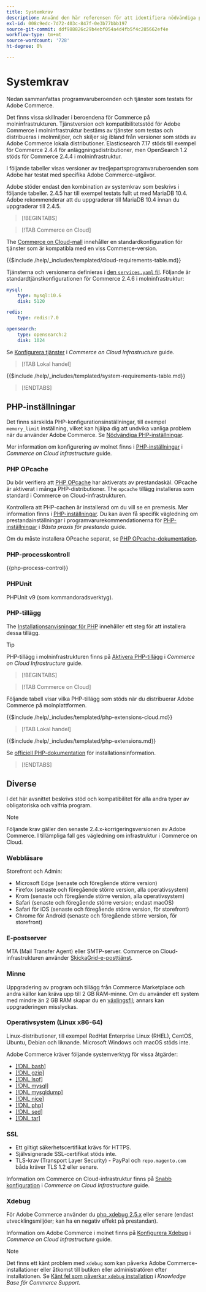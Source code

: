 ```yaml
---
title: Systemkrav
description: Använd den här referensen för att identifiera nödvändiga programvaruberoenden som har testats med Adobe Commerce-utgåvor.
exl-id: 008c9edc-7d72-403c-847f-0e3b77bbb197
source-git-commit: ddf988826c29b4ebf054a4d4fb5f4c285662ef4e
workflow-type: tm+mt
source-wordcount: '728'
ht-degree: 0%

---
```


# Systemkrav

Nedan sammanfattas programvaruberoenden och tjänster som testats för Adobe Commerce.

Det finns vissa skillnader i beroendena för Commerce på molninfrastrukturen. Tjänstversion och kompatibilitetsstöd för Adobe Commerce i molninfrastruktur bestäms av tjänster som testas och distribueras i molnmiljöer, och skiljer sig ibland från versioner som stöds av Adobe Commerce lokala distributioner. Elasticsearch 7.17 stöds till exempel för Commerce 2.4.4 för anläggningsdistributioner, men OpenSearch 1.2 stöds för Commerce 2.4.4 i molninfrastruktur.

I följande tabeller visas versioner av tredjepartsprogramvaruberoenden som Adobe har testat med specifika Adobe Commerce-utgåvor.

Adobe stöder endast den kombination av systemkrav som beskrivs i följande tabeller. 2.4.5 har till exempel testats fullt ut med MariaDB 10.4. Adobe rekommenderar att du uppgraderar till MariaDB 10.4 innan du uppgraderar till 2.4.5.

>[!BEGINTABS]

>[!TAB Commerce on Cloud]

The [Commerce on Cloud-mall](https://github.com/magento/magento-cloud) innehåller en standardkonfiguration för tjänster som är kompatibla med en viss Commerce-version.

{{$include /help/_includes/templated/cloud-requirements-table.md}}

Tjänsterna och versionerna definieras i [den `services.yaml` fil](https://github.com/magento/magento-cloud/blob/master/.magento/services.yaml). Följande är standardtjänstkonfigurationen för Commerce 2.4.6 i molninfrastruktur:

```yaml
mysql:
    type: mysql:10.6
    disk: 5120

redis:
    type: redis:7.0

opensearch:
    type: opensearch:2
    disk: 1024
```

Se [Konfigurera tjänster](https://experienceleague.adobe.com/docs/commerce-cloud-service/user-guide/configure/service/services-yaml.html) i _Commerce on Cloud Infrastructure_ guide.

>[!TAB Lokal handel]

{{$include /help/_includes/templated/system-requirements-table.md}}

>[!ENDTABS]

## PHP-inställningar

Det finns särskilda PHP-konfigurationsinställningar, till exempel `memory_limit` inställning, vilket kan hjälpa dig att undvika vanliga problem när du använder Adobe Commerce. Se [Nödvändiga PHP-inställningar](prerequisites/php-settings.md).

Mer information om konfigurering av molnet finns i [PHP-inställningar](https://experienceleague.adobe.com/docs/commerce-cloud-service/user-guide/configure/app/php-settings.html) i _Commerce on Cloud Infrastructure_ guide.

### PHP OPcache

Du bör verifiera att [PHP OPcache](https://www.php.net/manual/en/intro.opcache.php) har aktiverats av prestandaskäl. OPcache är aktiverat i många PHP-distributioner. The `opcache` tillägg installeras som standard i Commerce on Cloud-infrastrukturen.

Kontrollera att PHP-cachen är installerad om du vill se en premesis. Mer information finns i [PHP-inställningar](prerequisites/php-settings.md). Du kan även få specifik vägledning om prestandainställningar i programvarurekommendationerna för [PHP-inställningar](https://experienceleague.adobe.com/docs/commerce-operations/performance-best-practices/software.html#php-settings) i _Bästa praxis för prestanda_ guide.

Om du måste installera OPcache separat, se [PHP OPcache-dokumentation](https://www.php.net/manual/en/opcache.setup.php).

### PHP-processkontroll

{{php-process-control}}

### PHPUnit

PHPUnit v9 (som kommandoradsverktyg).

### PHP-tillägg

The [Installationsanvisningar för PHP](prerequisites/php-settings.md) innehåller ett steg för att installera dessa tillägg.

>[!TIP]
>
>PHP-tillägg i molninfrastrukturen finns på [Aktivera PHP-tillägg](https://experienceleague.adobe.com/docs/commerce-cloud-service/user-guide/configure/app/php-settings.html#enable-extensions) i _Commerce on Cloud Infrastructure_ guide.

>[!BEGINTABS]

>[!TAB Commerce on Cloud]

Följande tabell visar vilka PHP-tillägg som stöds när du distribuerar Adobe Commerce på molnplattformen.

{{$include /help/_includes/templated/php-extensions-cloud.md}}

>[!TAB Lokal handel]

{{$include /help/_includes/templated/php-extensions.md}}

Se [officiell PHP-dokumentation](https://www.php.net/manual/en/extensions.php) för installationsinformation.

>[!ENDTABS]

## Diverse

I det här avsnittet beskrivs stöd och kompatibilitet för alla andra typer av obligatoriska och valfria program.

>[!NOTE]
>
>Följande krav gäller den senaste 2.4.x-korrigeringsversionen av Adobe Commerce. I tillämpliga fall ges vägledning om infrastruktur i Commerce on Cloud.

### Webbläsare

Storefront och Admin:

- Microsoft Edge (senaste och föregående större version)
- Firefox (senaste och föregående större version, alla operativsystem)
- Krom (senaste och föregående större version, alla operativsystem)
- Safari (senaste och föregående större version; endast macOS)
- Safari för iOS (senaste och föregående större version, för storefront)
- Chrome för Android (senaste och föregående större version, för storefront)

### E-postserver

MTA (Mail Transfer Agent) eller SMTP-server. Commerce on Cloud-infrastrukturen använder [SkickaGrid-e-posttjänst](https://experienceleague.adobe.com/docs/commerce-cloud-service/user-guide/project/sendgrid.html).

### Minne

Uppgradering av program och tillägg från Commerce Marketplace och andra källor kan kräva upp till 2 GB RAM-minne. Om du använder ett system med mindre än 2 GB RAM skapar du en [växlingsfil](https://support.magento.com/hc/en-us/articles/360032980432); annars kan uppgraderingen misslyckas.

### Operativsystem (Linux x86-64)

Linux-distributioner, till exempel RedHat Enterprise Linux (RHEL), CentOS, Ubuntu, Debian och liknande. Microsoft Windows och macOS stöds inte.

Adobe Commerce kräver följande systemverktyg för vissa åtgärder:

- [[!DNL bash]](https://www.gnu.org/software/bash/)
- [[!DNL gzip]](https://www.gzip.org/)
- [[!DNL lsof]](https://linux.die.net/man/8/lsof)
- [[!DNL mysql]](https://www.mysql.com/)
- [[!DNL mysqldump]](https://dev.mysql.com/doc/refman/8.0/en/mysqldump.html)
- [[!DNL nice]](https://linux.die.net/man/1/nice)
- [[!DNL php]](https://www.php.net/)
- [[!DNL sed]](https://www.gnu.org/software/sed/manual/sed.html)
- [[!DNL tar]](https://linux.die.net/man/1/tar)

### SSL

- Ett giltigt säkerhetscertifikat krävs för HTTPS.
- Självsignerade SSL-certifikat stöds inte.
- TLS-krav (Transport Layer Security) - PayPal och `repo.magento.com` båda kräver TLS 1.2 eller senare.

Information om Commerce on Cloud-infrastruktur finns på [Snabb konfiguration](https://experienceleague.adobe.com/docs/commerce-cloud-service/user-guide/cdn/setup-fastly/fastly-configuration.html) i _Commerce on Cloud Infrastructure_ guide.

### Xdebug

För Adobe Commerce använder du [php_xdebug 2.5.x](https://xdebug.org/download) eller senare (endast utvecklingsmiljöer; kan ha en negativ effekt på prestandan).

Information om Adobe Commerce i molnet finns på [Konfigurera Xdebug](https://experienceleague.adobe.com/docs/commerce-cloud-service/user-guide/develop/test/debug.html) i _Commerce on Cloud Infrastructure_ guide.

>[!NOTE]
>
>Det finns ett känt problem med `xdebug` som kan påverka Adobe Commerce-installationer eller åtkomst till butiken eller administratören efter installationen. Se [Känt fel som påverkar `xdebug` installation](https://experienceleague.adobe.com/docs/commerce-knowledge-base/kb/troubleshooting/miscellaneous/known-issues-that-affect-installation.html) i _Knowledge Base för Commerce Support_.
